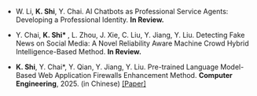 - W. Li, <strong>K. Shi</strong>, Y. Chai. AI Chatbots as Professional Service Agents: Developing a Professional Identity. <strong>In Review.</strong>

- Y. Chai, <strong>K. Shi* </strong>, L. Zhou, J. Xie, C. Liu, Y. Jiang, Y. Liu. Detecting Fake News on Social Media: A Novel Reliability Aware Machine Crowd Hybrid Intelligence-Based Method. <strong>In Review.</strong>

- <strong>K. Shi</strong>, Y. Chai*, Y. Qian, Y. Jiang, Y. Liu. Pre-trained Language Model-Based Web Application Firewalls Enhancement Method. <strong>Computer Engineering</strong>, 2025. (in Chinese) [[Paper]](https://doi.org/10.19678/j.issn.1000-3428.0252100)
